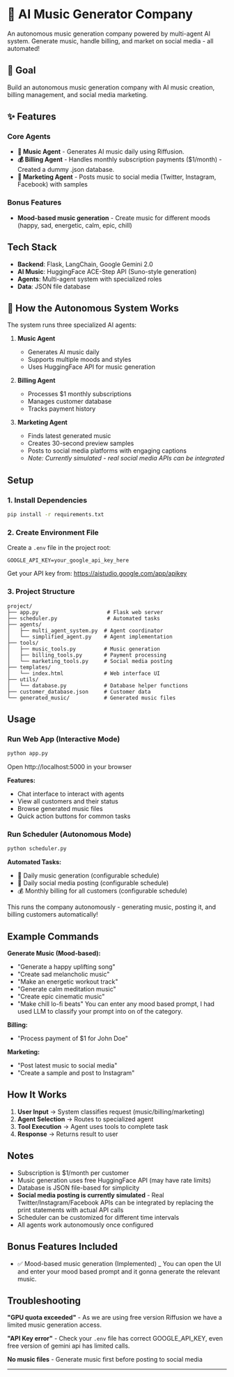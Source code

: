 # 🎵 AI Music Generator Company

An autonomous music generation company powered by multi-agent AI system. Generate music, handle billing, and market on social media - all automated!

## 🎯 Goal

Build an autonomous music generation company with AI music creation, billing management, and social media marketing.

## ✨ Features

### Core Agents

- **🎵 Music Agent** - Generates AI music daily using Riffusion.
- **💰 Billing Agent** - Handles monthly subscription payments ($1/month) - Created a dummy .json database.
- **📱 Marketing Agent** - Posts music to social media (Twitter, Instagram, Facebook) with samples

### Bonus Features

- **Mood-based music generation** - Create music for different moods (happy, sad, energetic, calm, epic, chill)

## Tech Stack

- **Backend**: Flask, LangChain, Google Gemini 2.0
- **AI Music**: HuggingFace ACE-Step API (Suno-style generation)
- **Agents**: Multi-agent system with specialized roles
- **Data**: JSON file database

## 🤖 How the Autonomous System Works

The system runs three specialized AI agents:

1. **Music Agent** 
   - Generates AI music daily
   - Supports multiple moods and styles
   - Uses HuggingFace API for music generation

2. **Billing Agent**
   - Processes $1 monthly subscriptions
   - Manages customer database
   - Tracks payment history

3. **Marketing Agent**
   - Finds latest generated music
   - Creates 30-second preview samples
   - Posts to social media platforms with engaging captions
   - *Note: Currently simulated - real social media APIs can be integrated*

## Setup

### 1. Install Dependencies

```bash
pip install -r requirements.txt
```

### 2. Create Environment File

Create a `.env` file in the project root:

```
GOOGLE_API_KEY=your_google_api_key_here
```

Get your API key from: https://aistudio.google.com/app/apikey

### 3. Project Structure


```
project/
├── app.py                      # Flask web server
├── scheduler.py                # Automated tasks
├── agents/
│   ├── multi_agent_system.py  # Agent coordinator
│   └── simplified_agent.py    # Agent implementation
├── tools/
│   ├── music_tools.py         # Music generation
│   ├── billing_tools.py       # Payment processing
│   └── marketing_tools.py     # Social media posting
├── templates/
│   └── index.html             # Web interface UI
├── utils/
│   └── database.py            # Database helper functions
├── customer_database.json     # Customer data
└── generated_music/           # Generated music files
```

## Usage

### Run Web App (Interactive Mode)

```bash
python app.py
```

Open http://localhost:5000 in your browser

**Features:**
- Chat interface to interact with agents
- View all customers and their status
- Browse generated music files
- Quick action buttons for common tasks

### Run Scheduler (Autonomous Mode)

```bash
python scheduler.py
```

**Automated Tasks:**
- 🎵 Daily music generation (configurable schedule)
- 📱 Daily social media posting (configurable schedule)
- 💰 Monthly billing for all customers (configurable schedule)

This runs the company autonomously - generating music, posting it, and billing customers automatically!

## Example Commands

**Generate Music (Mood-based):**
- "Generate a happy uplifting song"
- "Create sad melancholic music"
- "Make an energetic workout track"
- "Generate calm meditation music"
- "Create epic cinematic music"
- "Make chill lo-fi beats"
You can enter any mood based prompt, I had used LLM to classify your prompt into on of the category.

**Billing:**
- "Process payment of $1 for John Doe"


**Marketing:**
- "Post latest music to social media"
- "Create a sample and post to Instagram"

## How It Works

1. **User Input** → System classifies request (music/billing/marketing)
2. **Agent Selection** → Routes to specialized agent
3. **Tool Execution** → Agent uses tools to complete task
4. **Response** → Returns result to user

## Notes

- Subscription is $1/month per customer
- Music generation uses free HuggingFace API (may have rate limits)
- Database is JSON file-based for simplicity
- **Social media posting is currently simulated** - Real Twitter/Instagram/Facebook APIs can be integrated by replacing the print statements with actual API calls
- Scheduler can be customized for different time intervals
- All agents work autonomously once configured

## Bonus Features Included

- ✅ Mood-based music generation (Implemented) _ You can open the UI and 
enter your mood based prompt and it gonna generate the relevant music.

## Troubleshooting

**"GPU quota exceeded"** - As we are using free version Riffusion we have a limited music generation access.

**"API Key error"** - Check your `.env` file has correct GOOGLE_API_KEY, even free version of gemini api has limited calls.

**No music files** - Generate music first before posting to social media

---

